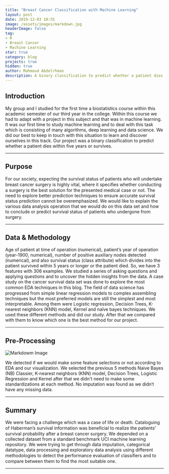 ```yaml
---
title: "Breast Cancer Classification with Machine Learning"
layout: post
date: 2019-12-03 10:55
image: /assets/images/markdown.jpg
headerImage: false
tag:
- R
- Breast Cancer
- Machine Learning
star: true
category: blog
projects: true
hidden: true
author: Mahmoud Abdelrhman
description: A binary classification to predict whether a patient dies within five years or survives.
---
```


## Introduction

My group and I studied for the first time a biostatistics course within this academic semester of our third year in the college. Within this course we had to adapt with a project in this subject and that was in machine learning. It was our first time to study machine learning and to deal with this task which is consisting of many algorithms, deep learning and data science. We did our best to keep in touch with this situation to learn and discover ourselves in this track. Our project was a binary classification to predict whether a patient dies within five years or survives.

---

## Purpose

For our society, expecting the survival status of patients who will undertake breast cancer surgery is highly vital, where it speciﬁes whether conducting a surgery is the best solution for the presented medical case or not. The need to explore better prediction techniques to ensure accurate survival status prediction cannot be overemphasized. We would like to explain the various data analysis operation that we would do on this data set and how to conclude or predict survival status of patients who undergone from surgery.

---

## Data & Methodology

Age of patient at time of operation (numerical), patient’s year of operation (year-1900, numerical), number of positive auxiliary nodes detected (numerical), and also survival status (class attribute) which divides into the patient survived within 5 years or longer or the patient died. So, we have 3 features with 306 examples.
We studied a series of asking questions and applying questions and to uncover the hidden insights from the data. A case study on the cancer survival data set was done to explore the most common EDA techniques in this blog. 
The ﬁeld of data science has progressed from simple linear regression models to complex assembling techniques but the most preferred models are still the simplest and most interpretable. Among them were Logistic regression, Decision Trees, K-nearest neighbors (KNN) model, Kernel and naïve bayes techniques. We used these different methods and did our study. After that we compared with them to know which one is the best method for our project. 

---
## Pre-Processing

![Markdowm Image][1]


We detected if we would make some feature selections or not according to EDA and our visualization. We selected the previous 5 methods Naive Bayes (NB) Classier, K-nearest neighbors (KNN) model, Decision Trees, Logistic Regression and Kernel after that we didn't need to make some standardizations at each method. No imputation was found as we didn’t have any missing data.

---

## Summary

We were facing a challenge which was a case of life or death. Cataloguing of Haberman’s survival information was beneﬁcial to realize the patients’ survival probability after a breast cancer surgery. We depended on a collected dataset from a standard benchmark UCI machine learning repository. We were trying to get through data imputation, categorical datatype, data processing and exploratory data analysis using different methodologies to detect the performance evaluation of classiﬁers and to compare between them to find the most suitable one.

---

[1]: https://bioengmahmoud.github.io/assets/images/graphs.png